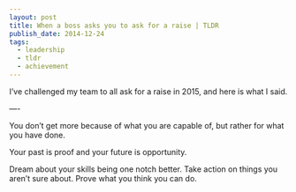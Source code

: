 ```yaml
---
layout: post
title: When a boss asks you to ask for a raise | TLDR
publish_date: 2014-12-24
tags:
  - leadership
  - tldr
  - achievement
---
```


I’ve challenged my team to all ask for a raise in 2015, and here is what I said.

—-

You don’t get more because of what you are capable of, but rather for what you have done.

Your past is proof and your future is opportunity.

Dream about your skills being one notch better.
Take action on things you aren’t sure about.
Prove what you think you can do.
